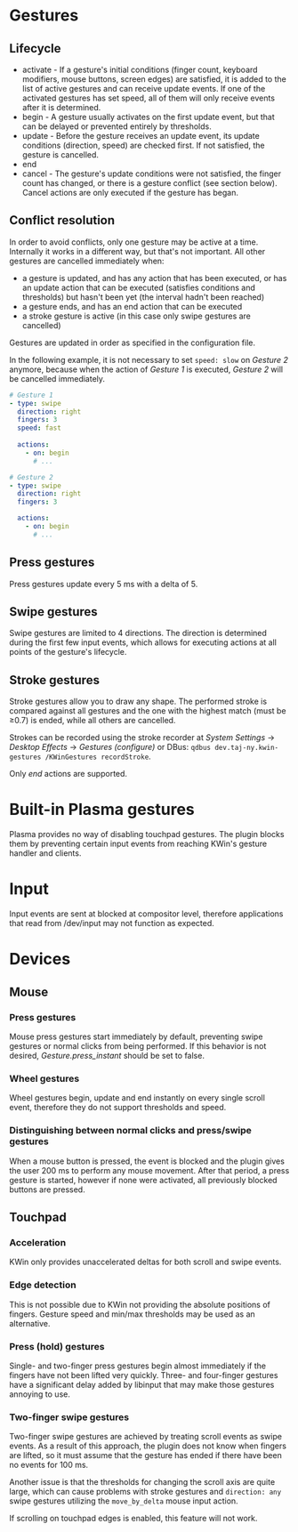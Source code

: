 # Gestures
## Lifecycle
- activate - If a gesture's initial conditions (finger count, keyboard modifiers, mouse buttons, screen edges) are satisfied, it is added to the list of active gestures and can receive update events. If one of the activated gestures has set speed, all of them will only receive events after it is determined.
- begin - A gesture usually activates on the first update event, but that can be delayed or prevented entirely by thresholds.
- update - Before the gesture receives an update event, its update conditions (direction, speed) are checked first. If not satisfied, the gesture is cancelled.
- end
- cancel - The gesture's update conditions were not satisfied, the finger count has changed, or there is a gesture conflict (see section below). Cancel actions are only executed if the gesture has began.

## Conflict resolution
In order to avoid conflicts, only one gesture may be active at a time. Internally it works in a different way, but that's not important. All other gestures are cancelled immediately when:
- a gesture is updated, and has any action that has been executed, or has an update action that can be executed (satisfies conditions and thresholds) but hasn't been yet (the interval hadn't been reached)
- a gesture ends, and has an end action that can be executed
- a stroke gesture is active (in this case only swipe gestures are cancelled)

Gestures are updated in order as specified in the configuration file.

In the following example, it is not necessary to set ``speed: slow`` on *Gesture 2* anymore, because when the action of *Gesture 1* is executed, *Gesture 2* will be cancelled immediately.
```yaml
# Gesture 1
- type: swipe
  direction: right
  fingers: 3
  speed: fast
  
  actions:
    - on: begin
      # ...

# Gesture 2
- type: swipe
  direction: right
  fingers: 3

  actions:
    - on: begin
      # ...
```

## Press gestures
Press gestures update every 5 ms with a delta of 5.

## Swipe gestures
Swipe gestures are limited to 4 directions. The direction is determined during the first few input events, which allows for executing actions at all points of the gesture's lifecycle.

## Stroke gestures
Stroke gestures allow you to draw any shape. The performed stroke is compared against all gestures and the one with the highest match (must be ≥0.7) is ended, while all others are cancelled. 

Strokes can be recorded using the stroke recorder at *System Settings* -> *Desktop Effects* -> *Gestures (configure)* or DBus: ``qdbus dev.taj-ny.kwin-gestures /KWinGestures recordStroke``.

Only *end* actions are supported.

# Built-in Plasma gestures
Plasma provides no way of disabling touchpad gestures. The plugin blocks them by preventing certain input events from reaching KWin's gesture handler and clients.

# Input
Input events are sent at blocked at compositor level, therefore applications that read from /dev/input may not function as expected.  

# Devices
## Mouse
### Press gestures
Mouse press gestures start immediately by default, preventing swipe gestures or normal clicks from being performed. If this behavior is not desired, *Gesture.press_instant* should be set to false.

### Wheel gestures
Wheel gestures begin, update and end instantly on every single scroll event, therefore they do not support thresholds and speed.

### Distinguishing between normal clicks and press/swipe gestures
When a mouse button is pressed, the event is blocked and the plugin gives the user 200 ms to perform any mouse movement. After that period, a press gesture is started, however if none were activated, all previously blocked buttons are pressed.

## Touchpad
### Acceleration
KWin only provides unaccelerated deltas for both scroll and swipe events.

### Edge detection
This is not possible due to KWin not providing the absolute positions of fingers. Gesture speed and min/max thresholds may be used as an alternative.

### Press (hold) gestures
Single- and two-finger press gestures begin almost immediately if the fingers have not been lifted very quickly. Three- and four-finger gestures have a significant delay added by libinput that may make those gestures annoying to use.

### Two-finger swipe gestures
Two-finger swipe gestures are achieved by treating scroll events as swipe events. As a result of this approach, the plugin does not know when fingers are lifted, so it must assume that the gesture has ended if there have been no events for 100 ms.

Another issue is that the thresholds for changing the scroll axis are quite large, which can cause problems with stroke gestures and ``direction: any`` swipe gestures utilizing the ``move_by_delta`` mouse input action.

If scrolling on touchpad edges is enabled, this feature will not work.